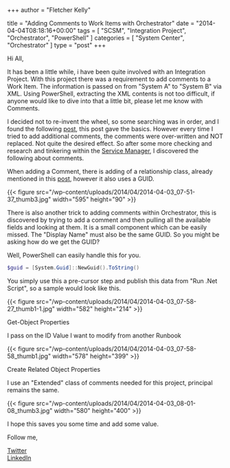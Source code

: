 +++
author = "Fletcher Kelly"

title = "Adding Comments to Work Items with Orchestrator"
date = "2014-04-04T08:18:16+00:00"
tags = [
  "SCSM",
  "Integration Project",
  "Orchestrator",
  "PowerShell"
]
categories = [
  "System Center",
  "Orchestrator"
]
type = "post"
+++

<!-- CANBEPUBLISHED -->

Hi All,

It has been a little while, i have been quite involved with an Integration Project. With this project there was a requirement to add comments to a Work Item. The information is passed on from "System A" to "System B" via XML. Using PowerShell, extracting the XML contents is not too difficult, if anyone would like to dive into that a little bit, please let me know with Comments.

I decided not to re-invent the wheel, so some searching was in order, and I found the following [post](http://social.technet.microsoft.com/Forums/en-US/63ce41e2-e9c5-4ba0-a28f-30f8e8fb17d2/adding-scsm-user-comment-from-orchestrator-or-powershell), this post gave the basics. However every time I tried to add additional comments, the comments were over-written and NOT replaced. Not quite the desired effect. So after some more checking and research and tinkering within the [Service Manager](https://docs.microsoft.com/en-us/previous-versions/system-center/system-center-2012-R2/hh305220(v=sc.12)?redirectedfrom=MSDN), I discovered the following about comments.

When adding a Comment, there is adding of a relationship class, already mentioned in this [post](http://social.technet.microsoft.com/Forums/en-US/63ce41e2-e9c5-4ba0-a28f-30f8e8fb17d2/adding-scsm-user-comment-from-orchestrator-or-powershell), however it also uses a GUID.

{{< figure src="/wp-content/uploads/2014/04/2014-04-03_07-51-37_thumb3.jpg" width="595" height="90" >}}

There is also another trick to adding comments within Orchestrator, this is discovered by trying to add a comment and then pulling all the available fields and looking at them. It is a small component which can be easily missed. The "Display Name" must also be the same GUID. So you might be asking how do we get the GUID?

Well, PowerShell can easily handle this for you.

```powershell
$guid = [System.Guid]::NewGuid().ToString()
```

You simply use this a pre-cursor step and publish this data from "Run .Net Script", so a sample would look like this.

{{< figure src="/wp-content/uploads/2014/04/2014-04-03_07-58-27_thumb1-1.jpg" width="582" height="214" >}}

Get-Object Properties

I pass on the ID Value I want to modify from another Runbook

{{< figure src="/wp-content/uploads/2014/04/2014-04-03_07-58-58_thumb1.jpg" width="578" height="399" >}}

Create Related Object Properties

I use an "Extended" class of comments needed for this project, principal remains the same.

{{< figure src="/wp-content/uploads/2014/04/2014-04-03_08-01-08_thumb3.jpg" width="580" height="400" >}}

I hope this saves you some time and add some value.

Follow me,

[Twitter](https://www.twitter.com/fskelly)  
[LinkedIn](https://linkedin.com/in/fletcherkelly)
